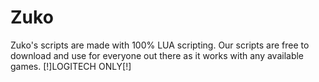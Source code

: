 # Zuko
Zuko's scripts are made with 100% LUA scripting.
Our scripts are free to download and use for everyone out there as it works with any available games.
[!]LOGITECH ONLY[!]